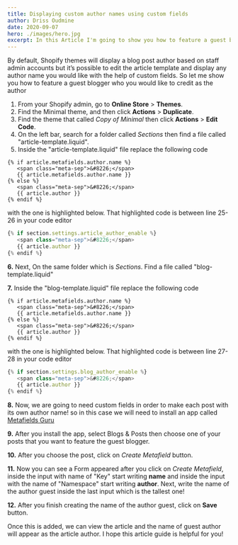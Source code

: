 ```yaml
---
title: Displaying custom author names using custom fields
author: Driss Oudmine
date: 2020-09-07
hero: ./images/hero.jpg
excerpt: In this Article I'm going to show you how to feature a guest blogger who you would like to credit as the author.
---
```

By default, Shopify themes will display a blog post author based on staff admin accounts but it’s possible to edit the article template and display any author name you would like with the help of custom fields. So let me show you how to feature a guest blogger who you would like to credit as the author

1. From your Shopify admin, go to **Online Store** > **Themes**.
2. Find the Minimal theme, and then click **Actions** > **Duplicate**.
3. Find the theme that called *Copy of Minimal* then click **Actions** > **Edit Code**.
4. On the left bar, search for a folder called *Sections* then find a file called "article-template.liquid".
5. Inside the "article-template.liquid" file replace the following code 
```
{% if article.metafields.author.name %}
   <span class="meta-sep">&#8226;</span>
   {{ article.metafields.author.name }}
{% else %}
   <span class="meta-sep">&#8226;</span>
   {{ article.author }}
{% endif %}
```
with the one is highlighted below. That highlighted code is between line 25-26 in your code editor
```js {2-3}
{% if section.settings.article_author_enable %}
   <span class="meta-sep">&#8226;</span>
   {{ article.author }}
{% endif %}
```
**6.** Next, On the same folder which is *Sections*. Find a file called "blog-template.liquid" 

**7.** Inside the "blog-template.liquid" file replace the following code 
```
{% if article.metafields.author.name %}
   <span class="meta-sep">&#8226;</span>
   {{ article.metafields.author.name }}
{% else %}
   <span class="meta-sep">&#8226;</span>
   {{ article.author }}
{% endif %}
```
with the one is highlighted below. That highlighted code is between line 27-28 in your code editor
```js {2-3}
{% if section.settings.blog_author_enable %}
   <span class="meta-sep">&#8226;</span>
   {{ article.author }}
{% endif %}
```
**8.** Now, we are going to need custom fields in order to make each post with its own author name! so in this case we
will need to install an app called [Metafields
Guru](https://apps.shopify.com/metafields-editor-2?surface_detail=metafields&surface_inter_position=1&surface_intra_position=4&surface_type=search)

**9.** After you install the app, select Blogs & Posts then choose one of your posts that you want to feature the guest blogger.

**10.** After you choose the post, click on *Create Metafield* button.

**11.** Now you can see a Form appeared after you click on *Create Metafield*, inside the input with name of "Key" start writing **name** and inside the input with the name of "Namespace" start writing **author**. Next, write the name of the author guest inside the last input which is the tallest one!

**12.** After you finish creating the name of the author guest, click on **Save** button. 

Once this is added, we can view the article and the name of guest author will appear as the article author. I hope this article guide is helpful for you!